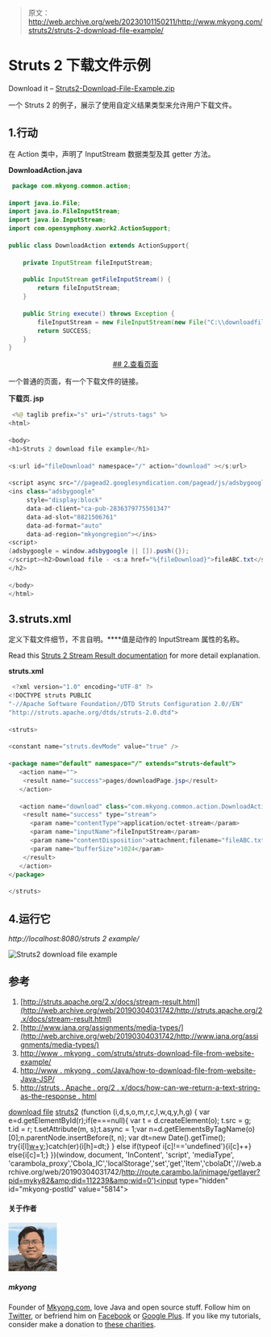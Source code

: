 > 原文：<http://web.archive.org/web/20230101150211/http://www.mkyong.com/struts2/struts-2-download-file-example/>

# Struts 2 下载文件示例

Download it – [Struts2-Download-File-Example.zip](http://web.archive.org/web/20190304031742/http://www.mkyong.com/wp-content/uploads/2010/06/Struts2-Download-File-Example.zip)

一个 Struts 2 的例子，展示了使用自定义结果类型来允许用户下载文件。

## 1.行动

在 Action 类中，声明了 InputStream 数据类型及其 getter 方法。

**DownloadAction.java**

```java
 package com.mkyong.common.action;

import java.io.File;
import java.io.FileInputStream;
import java.io.InputStream;
import com.opensymphony.xwork2.ActionSupport;

public class DownloadAction extends ActionSupport{

	private InputStream fileInputStream;

	public InputStream getFileInputStream() {
		return fileInputStream;
	}

	public String execute() throws Exception {
	    fileInputStream = new FileInputStream(new File("C:\\downloadfile.txt"));
	    return SUCCESS;
	}
} 
```

 <ins class="adsbygoogle" style="display:block; text-align:center;" data-ad-format="fluid" data-ad-layout="in-article" data-ad-client="ca-pub-2836379775501347" data-ad-slot="6894224149">## 2.查看页面

一个普通的页面，有一个下载文件的链接。

**下载页. jsp**

```java
 <%@ taglib prefix="s" uri="/struts-tags" %>
<html>

<body>
<h1>Struts 2 download file example</h1>

<s:url id="fileDownload" namespace="/" action="download" ></s:url>

<script async src="//pagead2.googlesyndication.com/pagead/js/adsbygoogle.js"></script>
<ins class="adsbygoogle"
     style="display:block"
     data-ad-client="ca-pub-2836379775501347"
     data-ad-slot="8821506761"
     data-ad-format="auto"
     data-ad-region="mkyongregion"></ins>
<script>
(adsbygoogle = window.adsbygoogle || []).push({});
</script><h2>Download file - <s:a href="%{fileDownload}">fileABC.txt</s:a>
</h2>

</body>
</html> 
```

## 3.struts.xml

定义下载文件细节，不言自明。**<param name = " input name ">**值是动作的 InputStream 属性的名称。

Read this [Struts 2 Stream Result documentation](http://web.archive.org/web/20190304031742/http://struts.apache.org/2.x/docs/stream-result.html) for more detail explanation.

**struts.xml**

```java
 <?xml version="1.0" encoding="UTF-8" ?>
<!DOCTYPE struts PUBLIC
"-//Apache Software Foundation//DTD Struts Configuration 2.0//EN"
"http://struts.apache.org/dtds/struts-2.0.dtd">

<struts>

<constant name="struts.devMode" value="true" />

<package name="default" namespace="/" extends="struts-default">
   <action name="">
	<result name="success">pages/downloadPage.jsp</result>
   </action>

   <action name="download" class="com.mkyong.common.action.DownloadAction">
	<result name="success" type="stream">
	  <param name="contentType">application/octet-stream</param>
	  <param name="inputName">fileInputStream</param>
	  <param name="contentDisposition">attachment;filename="fileABC.txt"</param>
	  <param name="bufferSize">1024</param>
	</result>
   </action>
</package>

</struts> 
```

## 4.运行它

*http://localhost:8080/struts 2 example/*

![Struts2 download file example](img/d1db7c448ebf08cc94f2ca98d20bda10.png "struts2-download-file-example")

## 参考

1.  [http://struts.apache.org/2.x/docs/stream-result.html](http://web.archive.org/web/20190304031742/http://struts.apache.org/2.x/docs/stream-result.html)
2.  [http://www.iana.org/assignments/media-types/](http://web.archive.org/web/20190304031742/http://www.iana.org/assignments/media-types/)
3.  [http://www . mkyong . com/struts/struts-download-file-from-website-example/](http://web.archive.org/web/20190304031742/http://www.mkyong.com/struts/struts-download-file-from-website-example/)
4.  [http://www . mkyong . com/Java/how-to-download-file-from-website-Java-JSP/](http://web.archive.org/web/20190304031742/http://www.mkyong.com/java/how-to-download-file-from-website-java-jsp/)
5.  [http://struts . Apache . org/2 . x/docs/how-can-we-return-a-text-string-as-the-response . html](http://web.archive.org/web/20190304031742/http://struts.apache.org/2.x/docs/how-can-we-return-a-text-string-as-the-response.html)

[download file](http://web.archive.org/web/20190304031742/http://www.mkyong.com/tag/download-file/) [struts2](http://web.archive.org/web/20190304031742/http://www.mkyong.com/tag/struts2/)</ins>![](img/66d1719ec0959a149c79d0b9f60b9740.png) (function (i,d,s,o,m,r,c,l,w,q,y,h,g) { var e=d.getElementById(r);if(e===null){ var t = d.createElement(o); t.src = g; t.id = r; t.setAttribute(m, s);t.async = 1;var n=d.getElementsByTagName(o)[0];n.parentNode.insertBefore(t, n); var dt=new Date().getTime(); try{i[l][w+y](h,i[l][q+y](h)+'&amp;'+dt);}catch(er){i[h]=dt;} } else if(typeof i[c]!=='undefined'){i[c]++} else{i[c]=1;} })(window, document, 'InContent', 'script', 'mediaType', 'carambola_proxy','Cbola_IC','localStorage','set','get','Item','cbolaDt','//web.archive.org/web/20190304031742/http://route.carambo.la/inimage/getlayer?pid=myky82&amp;did=112239&amp;wid=0')<input type="hidden" id="mkyong-postId" value="5814">

#### 关于作者

![author image](img/01fc7e0da89a5166db3a895a2724b98c.png)

##### mkyong

Founder of [Mkyong.com](http://web.archive.org/web/20190304031742/http://mkyong.com/), love Java and open source stuff. Follow him on [Twitter](http://web.archive.org/web/20190304031742/https://twitter.com/mkyong), or befriend him on [Facebook](http://web.archive.org/web/20190304031742/http://www.facebook.com/java.tutorial) or [Google Plus](http://web.archive.org/web/20190304031742/https://plus.google.com/110948163568945735692?rel=author). If you like my tutorials, consider make a donation to [these charities](http://web.archive.org/web/20190304031742/http://www.mkyong.com/blog/donate-to-charity/).